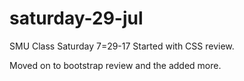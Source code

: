 # saturday-29-jul
SMU Class Saturday 7=29-17
Started with CSS review.

Moved on to bootstrap review and the  added more.
